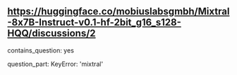 ## https://huggingface.co/mobiuslabsgmbh/Mixtral-8x7B-Instruct-v0.1-hf-2bit_g16_s128-HQQ/discussions/2

contains_question: yes

question_part: KeyError: 'mixtral'